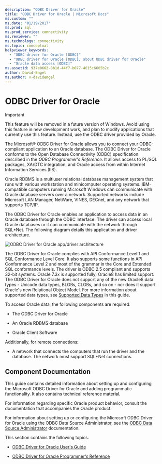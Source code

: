 ```yaml
---
description: "ODBC Driver for Oracle"
title: "ODBC Driver for Oracle | Microsoft Docs"
ms.custom: ""
ms.date: "01/19/2017"
ms.prod: sql
ms.prod_service: connectivity
ms.reviewer: ""
ms.technology: connectivity
ms.topic: conceptual
helpviewer_keywords: 
  - "ODBC driver for Oracle [ODBC]"
  - "ODBC driver for Oracle [ODBC], about ODBC driver for Oracle"
  - "Oracle data access [ODBC]"
ms.assetid: 937e0662-8b1d-44f7-b077-4015c6605b2c
author: David-Engel
ms.author: v-davidengel
---
```

# ODBC Driver for Oracle
> [!IMPORTANT]  
>  This feature will be removed in a future version of Windows. Avoid using this feature in new development work, and plan to modify applications that currently use this feature. Instead, use the ODBC driver provided by Oracle.  
  
 The Microsoft® ODBC Driver for Oracle allows you to connect your ODBC-compliant application to an Oracle database. The ODBC Driver for Oracle conforms to the Open Database Connectivity (ODBC) specification described in the *ODBC Programmer's Reference*. It allows access to PL/SQL packages, XA/DTC integration, and Oracle access from within Internet Information Services (IIS).  
  
 Oracle RDBMS is a multiuser relational database management system that runs with various workstation and minicomputer operating systems. IBM-compatible computers running Microsoft Windows can communicate with Oracle database servers over a network. Supported networks include Microsoft LAN Manager, NetWare, VINES, DECnet, and any network that supports TCP/IP.  
  
 The ODBC Driver for Oracle enables an application to access data in an Oracle database through the ODBC interface. The driver can access local Oracle databases or it can communicate with the network through SQL*Net. The following diagram details this application and driver architecture.  
  
 ![ODBC Driver for Oracle app&#47;driver architecture](../../odbc/microsoft/media/orcdrvsdkarch.gif "OrcDrvSDKArch")  
  
 The ODBC Driver for Oracle complies with API Conformance Level 1 and SQL Conformance Level Core. It also supports some functions in API Conformance Level 2 and most of the grammar in the Core and Extended SQL conformance levels. The driver is ODBC 2.5 compliant and supports 32-bit systems. Oracle 7.3x is supported fully; Oracle8 has limited support. The ODBC Driver for Oracle does not support any of the new Oracle8 data types - Unicode data types, BLOBs, CLOBs, and so on - nor does it support Oracle's new Relational Object Model. For more information about supported data types, see [Supported Data Types](../../odbc/microsoft/supported-data-types-odbc-driver-for-oracle.md) in this guide.  
  
 To access Oracle data, the following components are required:  
  
-   The ODBC Driver for Oracle  
  
-   An Oracle RDBMS database  
  
-   Oracle Client Software  
  
 Additionally, for remote connections:  
  
-   A network that connects the computers that run the driver and the database. The network must support SQL*Net connections.  
  
## Component Documentation  
 This guide contains detailed information about setting up and configuring the Microsoft ODBC Driver for Oracle and adding programmatic functionality. It also contains technical reference material.  
  
 For information regarding specific Oracle product behavior, consult the documentation that accompanies the Oracle product.  
  
 For information about setting up or configuring the Microsoft ODBC Driver for Oracle using the ODBC Data Source Administrator, see the [ODBC Data Source Administrator](../../odbc/admin/odbc-data-source-administrator.md) documentation.  
  
 This section contains the following topics.  
  
-   [ODBC Driver for Oracle User's Guide](../../odbc/microsoft/odbc-driver-for-oracle-user-s-guide.md)  
  
-   [ODBC Driver for Oracle Programmer's Reference](../../odbc/microsoft/odbc-driver-for-oracle-programmer-s-reference.md)
